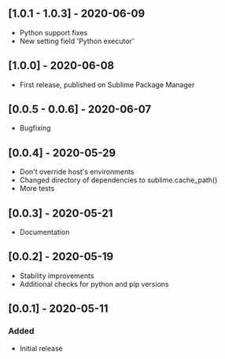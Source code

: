 ## [1.0.1 - 1.0.3] - 2020-06-09
- Python support fixes
- New setting field 'Python executor'

## [1.0.0] - 2020-06-08
- First release, published on Sublime Package Manager

## [0.0.5 - 0.0.6] - 2020-06-07
- Bugfixing

## [0.0.4] - 2020-05-29
- Don't override host's environments
- Changed directory of dependencies to sublime.cache_path()
- More tests

## [0.0.3] - 2020-05-21
- Documentation

## [0.0.2] - 2020-05-19
- Stability improvements
- Additional checks for python and pip versions

## [0.0.1] - 2020-05-11
### Added
- Initial release
